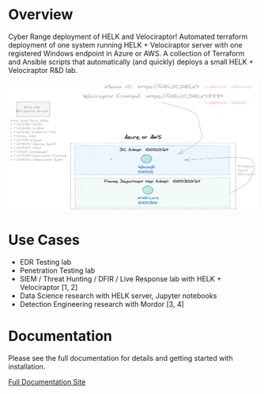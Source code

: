 # Overview
Cyber Range deployment of HELK and Velociraptor!  Automated terraform deployment of one system running HELK + Velociraptor server with one registered Windows endpoint in Azure or AWS.  A collection of Terraform and Ansible scripts that automatically (and quickly) deploys a small HELK + Velociraptor R&D lab.

![](images/bce.png)


# Use Cases
* EDR Testing lab 
* Penetration Testing lab
* SIEM / Threat Hunting / DFIR / Live Response lab with HELK + Velociraptor [1, 2]
* Data Science research with HELK server, Jupyter notebooks
* Detection Engineering research with Mordor [3, 4]

# Documentation
Please see the full documentation for details and getting started with installation.

[Full Documentation Site](https://blue.iknowjason.io) 
